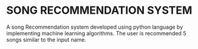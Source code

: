 # SONG RECOMMENDATION SYSTEM
A song Recommendation system developed using python language by implementing machine learning algorithms. The user is recommended 5 songs similar to the input name.
